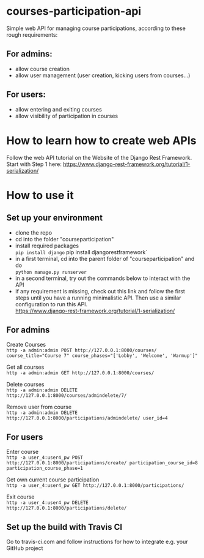 # courses-participation-api
Simple web API for managing course participations, according to these rough requirements:

## For admins:
- allow course creation
- allow user management (user creation, kicking users from courses...)

## For users:
- allow entering and exiting courses
- allow visibility of participation in courses

# How to learn how to create web APIs
Follow the web API tutorial on the Website of the Django Rest Framework.<br/>Start with Step 1 here: https://www.django-rest-framework.org/tutorial/1-serialization/

# How to use it
## Set up your environment
- clone the repo
- cd into the folder "courseparticipation"
- install required packages
<br/>`pip install django`
pip install djangorestframework`
- in a first terminal, cd into the parent folder of "courseparticipation" and do
<br/>`python manage.py runserver`
- in a second terminal, try out the commands below to interact with the API
- if any requirement is missing, check out this link and follow the first steps until you have a running minimalistic API. Then use a similar configuration to run this API.
<br/>https://www.django-rest-framework.org/tutorial/1-serialization/

## For admins
Create Courses
<br/>`http -a admin:admin POST http://127.0.0.1:8000/courses/ course_title="Course 7" course_phases="['Lobby', 'Welcome', 'Warmup']"`

Get all courses
<br/>`http -a admin:admin GET http://127.0.0.1:8000/courses/`

Delete courses
<br/>`http -a admin:admin DELETE http://127.0.0.1:8000/courses/admindelete/7/`

Remove user from course
<br/>`http -a admin:admin DELETE http://127.0.0.1:8000/participations/admindelete/ user_id=4`

## For users
Enter course
<br/>`http -a user_4:user4_pw POST http://127.0.0.1:8000/participations/create/ participation_course_id=8 participation_course_phase=1`

Get own current course participation
<br/>`http -a user_4:user4_pw GET http://127.0.0.1:8000/participations/`

Exit course
<br/>`http -a user_4:user4_pw DELETE http://127.0.0.1:8000/participations/delete/`

## Set up the build with Travis CI
Go to travis-ci.com and follow instructions for how to integrate e.g. your GitHub project
